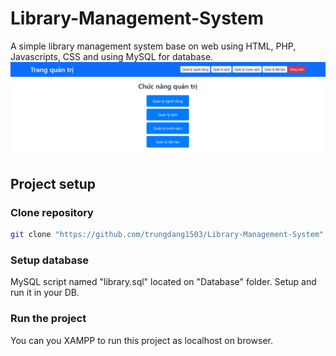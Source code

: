 # Library-Management-System
A simple library management system base on web using HTML, PHP, Javascripts, CSS and using MySQL for database.
![UI_1](Image\UI_1.png)

## Project setup
### Clone repository
```sh
git clone "https://github.com/trungdang1503/Library-Management-System"
```

### Setup database
MySQL script named "library.sql" located on "Database" folder. Setup and run it in your DB.


### Run the project
You can you XAMPP to run this project as localhost on browser.